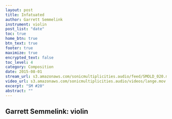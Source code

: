 ```yaml
---
layout: post
title: Infatuated
author: Garrett Semmelink
instrument: violin
post_list: "date"
toc: true
home_btn: true
btn_text: true
footer: true
maximize: true
encrypted_text: false
toc_level: 4
category: Composition
date: 2015-08-01
stream_url: s3.amazonaws.com/sonicmultiplicities.audio/feed/SMOLD_020.mp3
video_url: s3.amazonaws.com/sonicmultiplicities.audio/videos/lange.mov
excerpt: "SM #20"
abstract: ""
---
```


## Garrett Semmelink: violin
